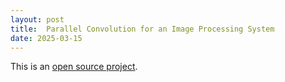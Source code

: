 ```yaml
---
layout: post
title:  Parallel Convolution for an Image Processing System 
date: 2025-03-15
---
```



This is an [open source project](https://github.com/mansueto-institute/cta-stop-watch). 
